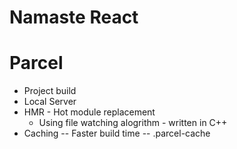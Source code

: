 # Namaste React

# Parcel

- Project build
- Local Server
- HMR - Hot module replacement
  - Using file watching alogrithm - written in C++
- Caching -- Faster build time -- .parcel-cache
